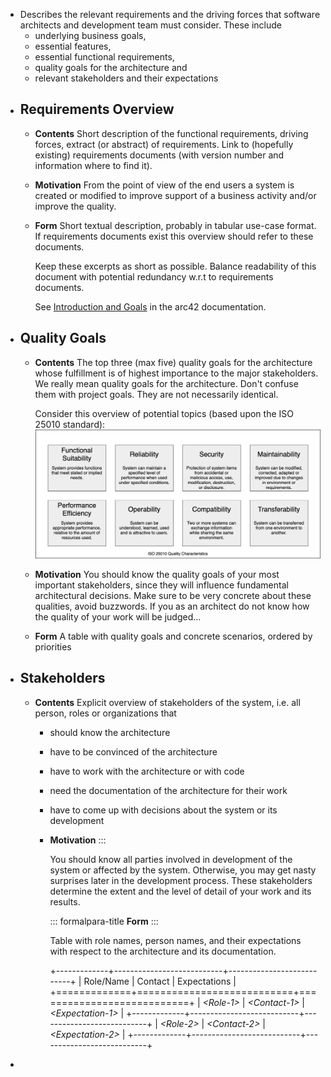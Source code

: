 - Describes the relevant requirements and the driving forces that software architects and development team must consider. These include
	- underlying business goals,
	- essential features,
	- essential functional requirements,
	- quality goals for the architecture and
	- relevant stakeholders and their expectations
- ## Requirements Overview
	- **Contents**
	  Short description of the functional requirements, driving forces, extract (or abstract) of requirements. Link to (hopefully existing) requirements documents (with version number and information where to find it).
	- **Motivation**
	  From the point of view of the end users a system is created or modified to improve support of a business activity and/or improve the quality.
	- **Form**
	  Short textual description, probably in tabular use-case format. If requirements documents exist this overview should refer to these documents.
	  
	  Keep these excerpts as short as possible. Balance readability of this document with potential redundancy w.r.t to requirements documents.
	  
	  See [Introduction and Goals](https://docs.arc42.org/section-1/) in the arc42 documentation.
- ## Quality Goals
	- **Contents**
	  The top three (max five) quality goals for the architecture whose fulfillment is of highest importance to the major stakeholders. We really mean quality goals for the architecture. Don't confuse them with project goals. They are not necessarily identical.
	  
	  Consider this overview of potential topics (based upon the ISO 25010 standard):
	  ![Categories of Quality Requirements](images/01_2_iso-25010-topics-EN.png)
	- **Motivation**
	  You should know the quality goals of your most important stakeholders, since they will influence fundamental architectural decisions. Make sure to be very concrete about these qualities, avoid buzzwords. If you as an architect do not know how the quality of your work will be judged...
	- **Form**
	  A table with quality goals and concrete scenarios, ordered by priorities
- ## Stakeholders
	- **Contents**
	  Explicit overview of stakeholders of the system, i.e. all person, roles
	  or organizations that
		- should know the architecture
		- have to be convinced of the architecture
		- have to work with the architecture or with code
		- need the documentation of the architecture for their work
		- have to come up with decisions about the system or its development
		- **Motivation**
		  :::
		  
		  You should know all parties involved in development of the system or
		  affected by the system. Otherwise, you may get nasty surprises later in
		  the development process. These stakeholders determine the extent and the
		  level of detail of your work and its results.
		  
		  ::: formalpara-title
		  **Form**
		  :::
		  
		  Table with role names, person names, and their expectations with respect
		  to the architecture and its documentation.
		  
		  +-------------+---------------------------+---------------------------+
		  | Role/Name   | Contact                   | Expectations              |
		  +=============+===========================+===========================+
		  | *\<Role-1>* | *\<Contact-1>*            | *\<Expectation-1>*        |
		  +-------------+---------------------------+---------------------------+
		  | *\<Role-2>* | *\<Contact-2>*            | *\<Expectation-2>*        |
		  +-------------+---------------------------+---------------------------+
-